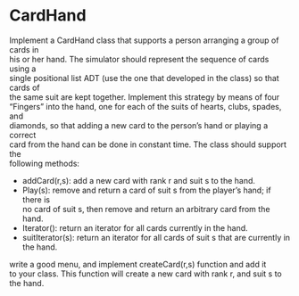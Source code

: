 # CardHand

Implement a CardHand class that supports a person arranging a group of cards in </br>
his or her hand. The simulator should represent the sequence of cards using a</br>
single positional list ADT (use the one that developed in the class) so that cards of</br>
the same suit are kept together. Implement this strategy by means of four</br>
“Fingers” into the hand, one for each of the suits of hearts, clubs, spades, and</br>
diamonds, so that adding a new card to the person’s hand or playing a correct</br>
card from the hand can be done in constant time. The class should support the</br>
following methods:</br>
- addCard(r,s): add a new card with rank r and suit s to the hand.</br>
- Play(s): remove and return a card of suit s from the player’s hand; if there is</br>
no card of suit s, then remove and return an arbitrary card from the hand.</br>
- Iterator(): return an iterator for all cards currently in the hand.</br>
- suitIterator(s): return an iterator for all cards of suit s that are currently in</br>
the hand.</br>

write a good menu, and implement createCard(r,s) function and add it</br>
to your class. This function will create a new card with rank r, and suit s to</br>
the hand.</br>
